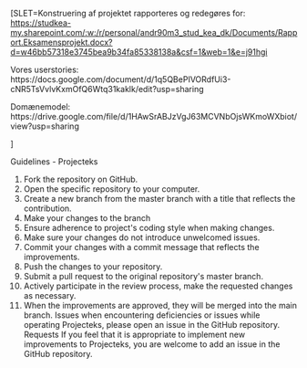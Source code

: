 [SLET=Konstruering af projektet rapporteres og redegøres for: https://studkea-my.sharepoint.com/:w:/r/personal/andr90m3_stud_kea_dk/Documents/Rapport.Eksamensprojekt.docx?d=w46bb57318e3745bea9b34fa85338138a&csf=1&web=1&e=j91hgi
<p>Vores userstories: https://docs.google.com/document/d/1q5QBePIVORdfUi3-cNR5TsVvlvKxmOfQ6Wtq31kaklk/edit?usp=sharing</>
<p>Domænemodel: https://drive.google.com/file/d/1HAwSrABJzVgJ63MCVNbOjsWKmoWXbiot/view?usp=sharing</p>]


Guidelines - Projecteks
1.	Fork the repository on GitHub.
2.	Open the specific repository to your computer.
3.	Create a new branch from the master branch with a title that reflects the contribution.
4.	Make your changes to the branch
5.	Ensure adherence to project's coding style when making changes.
6.	Make sure your changes do not introduce unwelcomed issues.
7.	Commit your changes with a commit message that reflects the improvements.
8.	Push the changes to your repository.
9.	Submit a pull request to the original repository's master branch.
10.	Actively participate in the review process, make the requested changes as necessary.
11.	When the improvements are approved, they will be merged into the main branch.
Issues
when encountering deficiencies or issues while operating Projecteks, please open an issue in the GitHub repository. 
Requests
If you feel that it is appropriate to implement new improvements to Projecteks, you are welcome to add an issue in the GitHub repository.
